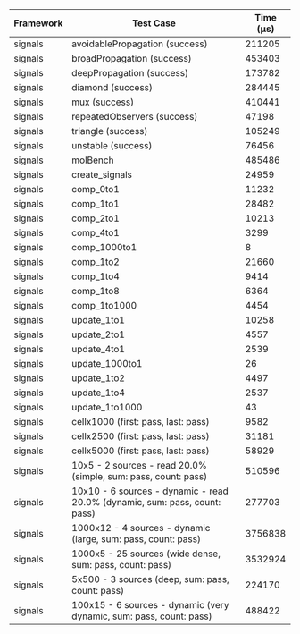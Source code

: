 | Framework | Test Case | Time (μs) |
| --- | --- | --- |
| signals | avoidablePropagation (success) | 211205 |
| signals | broadPropagation (success) | 453403 |
| signals | deepPropagation (success) | 173782 |
| signals | diamond (success) | 284445 |
| signals | mux (success) | 410441 |
| signals | repeatedObservers (success) | 47198 |
| signals | triangle (success) | 105249 |
| signals | unstable (success) | 76456 |
| signals | molBench | 485486 |
| signals | create_signals | 24959 |
| signals | comp_0to1 | 11232 |
| signals | comp_1to1 | 28482 |
| signals | comp_2to1 | 10213 |
| signals | comp_4to1 | 3299 |
| signals | comp_1000to1 | 8 |
| signals | comp_1to2 | 21660 |
| signals | comp_1to4 | 9414 |
| signals | comp_1to8 | 6364 |
| signals | comp_1to1000 | 4454 |
| signals | update_1to1 | 10258 |
| signals | update_2to1 | 4557 |
| signals | update_4to1 | 2539 |
| signals | update_1000to1 | 26 |
| signals | update_1to2 | 4497 |
| signals | update_1to4 | 2537 |
| signals | update_1to1000 | 43 |
| signals | cellx1000 (first: pass, last: pass) | 9582 |
| signals | cellx2500 (first: pass, last: pass) | 31181 |
| signals | cellx5000 (first: pass, last: pass) | 58929 |
| signals | 10x5 - 2 sources - read 20.0% (simple, sum: pass, count: pass) | 510596 |
| signals | 10x10 - 6 sources - dynamic - read 20.0% (dynamic, sum: pass, count: pass) | 277703 |
| signals | 1000x12 - 4 sources - dynamic (large, sum: pass, count: pass) | 3756838 |
| signals | 1000x5 - 25 sources (wide dense, sum: pass, count: pass) | 3532924 |
| signals | 5x500 - 3 sources (deep, sum: pass, count: pass) | 224170 |
| signals | 100x15 - 6 sources - dynamic (very dynamic, sum: pass, count: pass) | 488422 |
